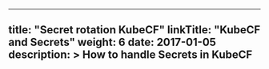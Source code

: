 
---
title: "Secret rotation KubeCF"
linkTitle: "KubeCF and Secrets"
weight: 6
date: 2017-01-05
description: >
  How to handle Secrets in KubeCF
---
